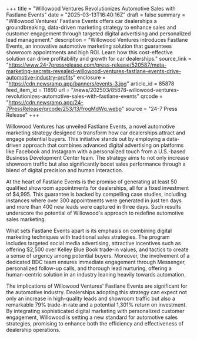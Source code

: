+++
title = "Willowood Ventures Revolutionizes Automotive Sales with Fastlane Events"
date = "2025-03-13T16:40:16Z"
draft = false
summary = "Willowood Ventures' Fastlane Events offers car dealerships a groundbreaking, data-driven marketing strategy to enhance sales and customer engagement through targeted digital advertising and personalized lead management."
description = "Willowood Ventures introduces Fastlane Events, an innovative automotive marketing solution that guarantees showroom appointments and high ROI. Learn how this cost-effective solution can drive profitability and growth for car dealerships."
source_link = "https://www.24-7pressrelease.com/press-release/520587/meta-marketing-secrets-revealed-willowood-ventures-fastlane-events-drive-automotive-industry-profits"
enclosure = "https://cdn.newsramp.app/banners/events-3.jpg"
article_id = 85878
feed_item_id = 11890
url = "/news/202503/85878-willowood-ventures-revolutionizes-automotive-sales-with-fastlane-events"
qrcode = "https://cdn.newsramp.app/24-7PressRelease/qrcode/253/13/frogMdWq.webp"
source = "24-7 Press Release"
+++

<p>Willowood Ventures has unveiled Fastlane Events, a novel automotive marketing strategy designed to transform how car dealerships attract and engage potential buyers. This initiative stands out by employing a data-driven approach that combines advanced digital advertising on platforms like Facebook and Instagram with a personalized touch from a U.S.-based Business Development Center team. The strategy aims to not only increase showroom traffic but also significantly boost sales performance through a blend of digital precision and human interaction.</p><p>At the heart of Fastlane Events is the promise of generating at least 50 qualified showroom appointments for dealerships, all for a fixed investment of $4,995. This guarantee is backed by compelling case studies, including instances where over 300 appointments were generated in just ten days and more than 400 new leads were captured in three days. Such results underscore the potential of Willowood's approach to redefine automotive sales marketing.</p><p>What sets Fastlane Events apart is its emphasis on combining digital marketing techniques with traditional sales strategies. The program includes targeted social media advertising, attractive incentives such as offering $2,500 over Kelley Blue Book trade-in values, and tactics to create a sense of urgency among potential buyers. Moreover, the involvement of a dedicated BDC team ensures immediate engagement through Messenger, personalized follow-up calls, and thorough lead nurturing, offering a human-centric solution in an industry leaning heavily towards automation.</p><p>The implications of Willowood Ventures' Fastlane Events are significant for the automotive industry. Dealerships adopting this strategy can expect not only an increase in high-quality leads and showroom traffic but also a remarkable 79% trade-in rate and a potential 1,301% return on investment. By integrating sophisticated digital marketing with personalized customer engagement, Willowood is setting a new standard for automotive sales strategies, promising to enhance both the efficiency and effectiveness of dealership operations.</p>